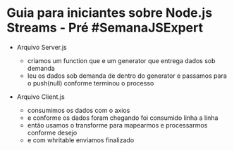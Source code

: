 # Guia para iniciantes sobre Node.js Streams - Pré #SemanaJSExpert

- Arquivo Server.js

  - criamos um function que e um generator que entrega dados sob demanda
  - leu os dados sob demanda de dentro do generator e passamos para o push(null) conforme terminou o processo

- Arquivo Client.js
  - consumimos os dados com o axios
  - e conforme os dados foram chegando foi consumido linha a linha
  - então usamos o transforme para mapearmos e processarmos conforme desejo
  - e com whritable enviamos finalizado
